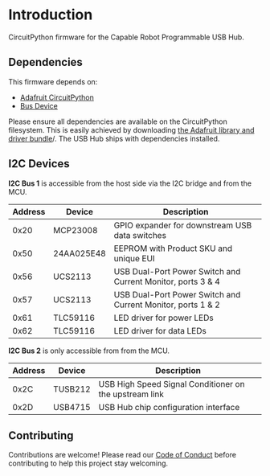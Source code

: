 # Introduction

CircuitPython firmware for the Capable Robot Programmable USB Hub.

## Dependencies

This firmware depends on:

* [Adafruit CircuitPython](https://github.com/adafruit/circuitpython)
* [Bus Device](https://github.com/adafruit/Adafruit_CircuitPython_BusDevice)

Please ensure all dependencies are available on the CircuitPython filesystem.
This is easily achieved by downloading
[the Adafruit library and driver bundle](https://github.com/adafruit/Adafruit_CircuitPython_Bundle>)/. The USB Hub ships with dependencies installed.


## I2C Devices

**I2C Bus 1** is accessible from the host side via the I2C bridge and from the MCU.

| Address | Device | Description | 
|  --- | --- | --- | 
| 0x20 | MCP23008| GPIO expander for downstream USB data switches 
| 0x50 | 24AA025E48 | EEPROM with Product SKU and unique EUI
| 0x56 | UCS2113 |USB Dual-Port Power Switch and Current Monitor, ports 3 & 4
| 0x57 | UCS2113 |USB Dual-Port Power Switch and Current Monitor, ports 1 & 2
| 0x61 | TLC59116 | LED driver for power LEDs
| 0x62 | TLC59116 | LED driver for data LEDs

**I2C Bus 2** is only accessible from from the MCU.

| Address | Device | Description | 
|  --- | --- | --- | 
| 0x2C | TUSB212 | USB High Speed Signal Conditioner on the upstream link
| 0x2D | USB4715 | USB Hub chip configuration interface

## Contributing

Contributions are welcome! Please read our [Code of Conduct](https://github.com/capablerobot/CapableRobot_CircuitPython_USBHub_Firmware/blob/master/CODE_OF_CONDUCT.md) before contributing to help this project stay welcoming.